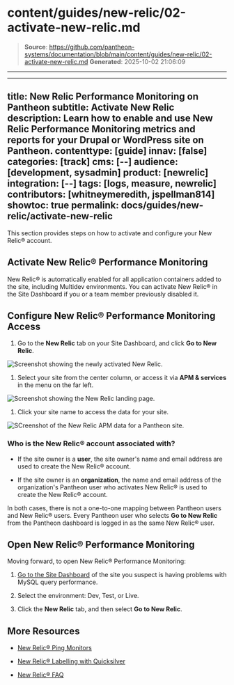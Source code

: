 # content/guides/new-relic/02-activate-new-relic.md

> **Source**: https://github.com/pantheon-systems/documentation/blob/main/content/guides/new-relic/02-activate-new-relic.md
> **Generated**: 2025-10-02 21:06:09

---

---
title: New Relic Performance Monitoring on Pantheon
subtitle: Activate New Relic
description: Learn how to enable and use New Relic Performance Monitoring metrics and reports for your Drupal or WordPress site on Pantheon.
contenttype: [guide]
innav: [false]
categories: [track]
cms: [--]
audience: [development, sysadmin]
product: [newrelic]
integration: [--]
tags: [logs, measure, newrelic]
contributors: [whitneymeredith, jspellman814]
showtoc: true
permalink: docs/guides/new-relic/activate-new-relic
---

This section provides steps on how to activate and configure your New Relic&reg; account.

## Activate New Relic&reg; Performance Monitoring

New Relic&reg; is automatically enabled for all application containers added to the site, including Multidev environments. You can activate New Relic&reg; in the Site Dashboard if you or a team member previously disabled it.

<Partial file="new-relic-enabling.md" />


## Configure New Relic&reg; Performance Monitoring Access

1. Go to the <Icon icon="eye" /> **New Relic** tab on your Site Dashboard, and click **Go to New Relic**.

  ![Screenshot showing the newly activated New Relic.](../../../images/integrations/newrelic/new-relic-activated.png)

1. Select your site from the center column, or access it via **APM & services** in the menu on the far left.

  ![Screenshot showing the New Relic landing page.](../../../images/integrations/newrelic/new-relic-get-started.png)

1. Click your site name to access the data for your site.

  ![SCreenshot of the New Relic APM data for a Pantheon site.](../../../images/integrations/newrelic/new-relic-summary.png)



### Who is the New Relic&reg; account associated with?

- If the site owner is a **user**, the site owner's name and email address are used to create the New Relic&reg; account.

- If the site owner is an **organization**, the name and email address of the organization's Pantheon user who activates New Relic&reg; is used to create the New Relic&reg; account.

In both cases, there is not a one-to-one mapping between Pantheon users and New Relic&reg; users. Every Pantheon user who selects **Go to New Relic** from the Pantheon dashboard is logged in as the same New Relic&reg; user.

## Open New Relic&reg; Performance Monitoring

Moving forward, to open New Relic&reg; Performance Monitoring:

1. [Go to the Site Dashboard](/guides/account-mgmt/workspace-sites-teams/sites#site-dashboard) of the site you suspect is having problems with MySQL query performance.

2. Select the environment: Dev, Test, or Live.

3. Click the **New Relic** tab, and then select **Go to New Relic**.

## More Resources

- [New Relic&reg; Ping Monitors](/guides/pagerduty/monitor/)

- [New Relic&reg; Labelling with Quicksilver](/guides/new-relic/new-relic-quicksilver)

- [New Relic&reg; FAQ](/guides/new-relic/new-relic-faq)
